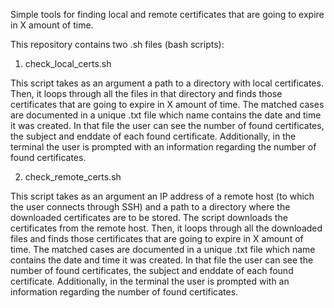 
Simple tools for finding local and remote certificates that are going to expire in X amount of time.

This repository contains two .sh files (bash scripts):

1) check_local_certs.sh

This script takes as an argument a path to a directory with local certificates. Then, it loops through all the files in that directory and finds those certificates
that are going to expire in X amount of time. The matched cases are documented in a unique .txt file which name contains the date and time it was created.
In that file the user can see the number of found certificates, the subject and enddate of each found certificate. 
Additionally, in the terminal the user is prompted with an information regarding the number of found certificates.

2) check_remote_certs.sh

This script takes as an argument an IP address of a remote host (to which the user connects through SSH) and a path to a directory where the downloaded certificates are to be stored.
The script downloads the certificates from the remote host.
Then, it loops through all the downloaded files and finds those certificates that are going to expire in X amount of time. 
The matched cases are documented in a unique .txt file which name contains the date and time it was created.
In that file the user can see the number of found certificates, the subject and enddate of each found certificate.
Additionally, in the terminal the user is prompted with an information regarding the number of found certificates.

